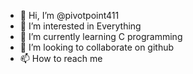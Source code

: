 - 👋 Hi, I’m @pivotpoint411
- 👀 I’m interested in Everything
- 🌱 I’m currently learning C programming
- 💞️ I’m looking to collaborate on github
- 📫 How to reach me

<!---
pivotpoint411/pivotpoint411 is a ✨ special ✨ repository because its `README.md` (this file) appears on your GitHub profile.
You can click the Preview link to take a look at your changes.
--->
